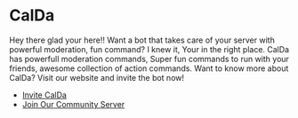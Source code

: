 # CalDa 
Hey there glad your here!! 
Want a bot that takes care of your server with powerful moderation, fun command? I knew it, Your in the right place. CalDa has powerfull moderation commands, Super fun commands to run with your friends, awesome collection of action commands. Want to know more about CalDa? Visit our website and invite the bot now!

* [Invite CalDa](https://dsc.gg/calda)
* [Join Our Community Server](https://discord.gg/kNyHvz5PGn)
